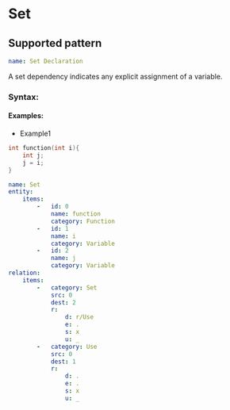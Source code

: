 # Set

## Supported pattern
```yaml
name: Set Declaration
```
A set dependency indicates any explicit assignment of a variable.

### Syntax:


#### Examples: 

- Example1
```cpp
int function(int i){
    int j;
    j = i;
}
```

```yaml
name: Set
entity:
    items:
        -   id: 0
            name: function
            category: Function
        -   id: 1
            name: i
            category: Variable
        -   id: 2
            name: j
            category: Variable
relation:
    items:
        -   category: Set
            src: 0
            dest: 2
            r:
                d: r/Use
                e: .
                s: x
                u: _
        -   category: Use
            src: 0
            dest: 1
            r:
                d: .
                e: .
                s: x
                u: _
```